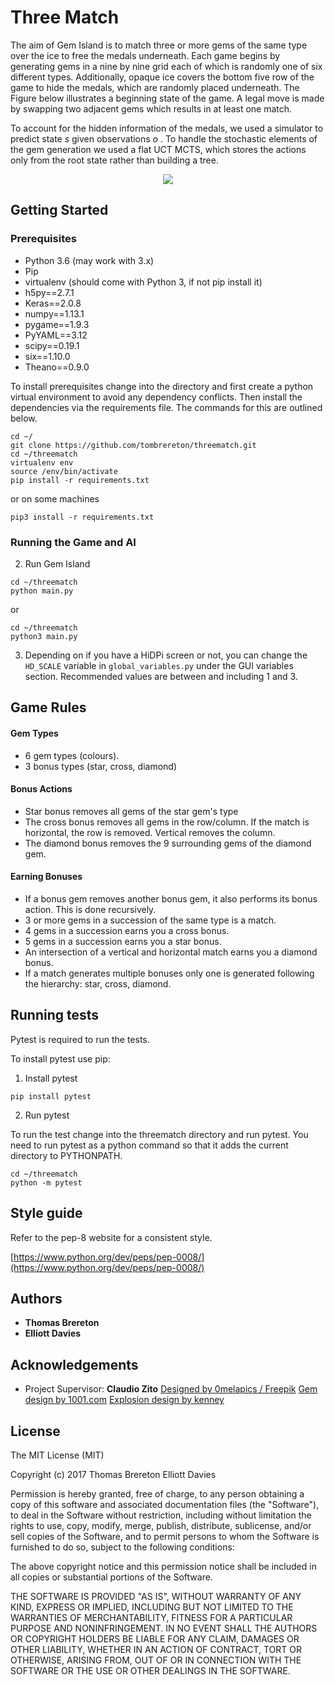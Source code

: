 # Three Match

The aim of Gem Island is to match three or more gems of the same type over the ice to free the medals underneath. 
Each game begins by generating gems in a nine by nine grid each of which is randomly one of six different types. 
Additionally, opaque ice covers the bottom five row of the game to hide the medals, which are randomly placed 
underneath. The Figure below illustrates a beginning state of the game. A legal move is made by swapping two adjacent 
gems which results in at least one match.

To account for the hidden information of the medals, we used a simulator to predict state $s$ given observations $o$
. To handle the stochastic elements of the gem generation we used a flat UCT MCTS, which stores the actions only from the root state rather than building a tree. 

<p align="center">
  <img src="https://i.imgur.com/2j0mG6i.png">
</p>

## Getting Started

### Prerequisites

- Python 3.6 (may work with 3.x)
- Pip
- virtualenv (should come with Python 3, if not pip install it)
- h5py==2.7.1
- Keras==2.0.8
- numpy==1.13.1
- pygame==1.9.3
- PyYAML==3.12
- scipy==0.19.1
- six==1.10.0
- Theano==0.9.0

To install prerequisites change into the directory and first create a python virtual environment to avoid any 
dependency conflicts. Then install the dependencies via the requirements file. The commands for this are outlined below.

```
cd ~/
git clone https://github.com/tombrereton/threematch.git
cd ~/threematch
virtualenv env
source /env/bin/activate
pip install -r requirements.txt
```

or on some machines
```
pip3 install -r requirements.txt
```

### Running the Game and AI

2. Run Gem Island
```
cd ~/threematch
python main.py
```
or
```
cd ~/threematch
python3 main.py
```

3. Depending on if you have a HiDPi screen or not, you can change the `HD_SCALE` variable
in `global_variables.py` under the GUI variables section. Recommended values are between and including 1 and 3.

## Game Rules

#### Gem Types
* 6 gem types (colours).
* 3 bonus types (star, cross, diamond)

#### Bonus Actions
* Star bonus removes all gems of the star gem's type
* The cross bonus removes all gems in the row/column. If the match is horizontal, the row is removed. Vertical 
removes the column.
* The diamond bonus removes the 9 surrounding gems of the diamond gem.

#### Earning Bonuses
* If a bonus gem removes another bonus gem, it also performs its bonus action. This is done recursively.
* 3 or more gems in a succession of the same type is a match.
* 4 gems in a succession earns you a cross bonus.
* 5 gems in a succession earns you a star bonus.
* An intersection of a vertical and horizontal match earns you a diamond bonus.
* If a match generates multiple bonuses only one is generated following the hierarchy: star, cross, diamond.

## Running tests

Pytest is required to run the tests.
 
To install pytest use pip:

1. Install pytest
```
pip install pytest
```

2. Run pytest 

To run the test change into the threematch directory and run pytest.
You need to run pytest as a python command so that it adds the current directory to PYTHONPATH.
```
cd ~/threematch
python -m pytest
```

## Style guide

Refer to the pep-8 website for a consistent style.

[https://www.python.org/dev/peps/pep-0008/](https://www.python.org/dev/peps/pep-0008/)

## Authors

* **Thomas Brereton** 
* **Elliott Davies**

## Acknowledgements

* Project Supervisor: **Claudio Zito** 
<a href="http://www.freepik.com">Designed by 0melapics / Freepik</a>
<a href="1001.com">Gem design by 1001.com</a>
<a href="www.kenney.nl">Explosion design by kenney</a>


## License

The MIT License (MIT)

Copyright (c) 2017 Thomas Brereton Elliott Davies

Permission is hereby granted, free of charge, to any person obtaining a copy of this software and associated documentation files (the "Software"), to deal in the Software without restriction, including without limitation the rights to use, copy, modify, merge, publish, distribute, sublicense, and/or sell copies of the Software, and to permit persons to whom the Software is furnished to do so, subject to the following conditions:

The above copyright notice and this permission notice shall be included in all copies or substantial portions of the Software.

THE SOFTWARE IS PROVIDED "AS IS", WITHOUT WARRANTY OF ANY KIND, EXPRESS OR IMPLIED, INCLUDING BUT NOT LIMITED TO THE WARRANTIES OF MERCHANTABILITY, FITNESS FOR A PARTICULAR PURPOSE AND NONINFRINGEMENT. IN NO EVENT SHALL THE AUTHORS OR COPYRIGHT HOLDERS BE LIABLE FOR ANY CLAIM, DAMAGES OR OTHER LIABILITY, WHETHER IN AN ACTION OF CONTRACT, TORT OR OTHERWISE, ARISING FROM, OUT OF OR IN CONNECTION WITH THE SOFTWARE OR THE USE OR OTHER DEALINGS IN THE SOFTWARE.

